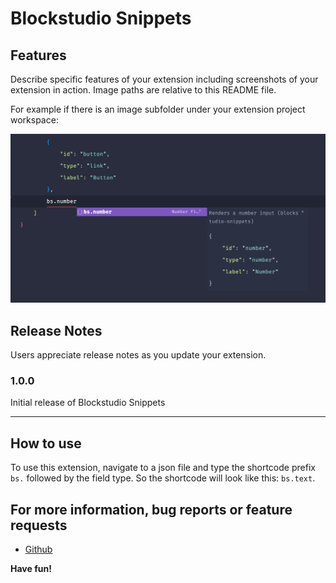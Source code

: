# Blockstudio Snippets

## Features

Describe specific features of your extension including screenshots of your extension in action. Image paths are relative to this README file.

For example if there is an image subfolder under your extension project workspace:

![Preview](images/screenshot1.png)

## Release Notes

Users appreciate release notes as you update your extension.

### 1.0.0

Initial release of Blockstudio Snippets

---

## How to use

To use this extension, navigate to a json file and type the shortcode prefix `bs.` followed by the field type.
So the shortcode will look like this: `bs.text`.

## For more information, bug reports or feature requests

- [Github](https://github.com/fiioonnn/bss)

**Have fun!**

